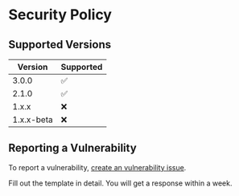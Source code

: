 # Security Policy

## Supported Versions

| Version | Supported          |
| ------- | ------------------ |
| 3.0.0 | :white_check_mark:   |
| 2.1.0 | :white_check_mark:   |
| 1.x.x | :x: |
| 1.x.x-beta | :x: |

## Reporting a Vulnerability

To report a vulnerability, [create an vulnerability issue](https://github.com/ksplatdev/DuckEngine/issues/new?assignees=&labels=Vulnerability&template=vulnerability.md&title=Vulnerability).

Fill out the template in detail. You will get a response within a week.
